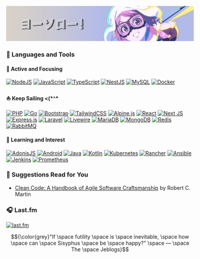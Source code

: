 <p align="center">

  [![Banner](https://raw.githubusercontent.com/mxsgx/mxsgx/main/Banner.jpg)](https://github.com/mxsgx)

</p>

### 💪 Languages and Tools

#### 👀 Active and Focusing

[![NodeJS](https://img.shields.io/badge/node.js-6DA55F?style=for-the-badge&logo=node.js&logoColor=white)](https://nodejs.org/) [![JavaScript](https://img.shields.io/badge/javascript-%23323330.svg?style=for-the-badge&logo=javascript&logoColor=%23F7DF1E)](https://developer.mozilla.org/en-US/docs/Web/JavaScript) [![TypeScript](https://img.shields.io/badge/typescript-%23007ACC.svg?style=for-the-badge&logo=typescript&logoColor=white)](https://www.typescriptlang.org/) [![NestJS](https://img.shields.io/badge/nestjs-%23E0234E.svg?style=for-the-badge&logo=nestjs&logoColor=white)](https://nestjs.com/) [![MySQL](https://img.shields.io/badge/mysql-4479A1.svg?style=for-the-badge&logo=mysql&logoColor=white)](https://www.mysql.com/) [![Docker](https://img.shields.io/badge/docker-%230db7ed.svg?style=for-the-badge&logo=docker&logoColor=white)](https://www.docker.com/)

#### ⛵ Keep Sailing <(\*^\*
[![PHP](https://img.shields.io/badge/php-%23777BB4.svg?style=for-the-badge&logo=php&logoColor=white)](https://www.php.net/) [![Go](https://img.shields.io/badge/go-%2300ADD8.svg?style=for-the-badge&logo=go&logoColor=white)](https://go.dev/)
[![Bootstrap](https://img.shields.io/badge/bootstrap-%238511FA.svg?style=for-the-badge&logo=bootstrap&logoColor=white)](https://getbootstrap.com/)
[![TailwindCSS](https://img.shields.io/badge/tailwindcss-%2338B2AC.svg?style=for-the-badge&logo=tailwind-css&logoColor=white)](https://tailwindcss.com/)
[![Alpine.js](https://img.shields.io/badge/alpinejs-white.svg?style=for-the-badge&logo=alpinedotjs&logoColor=%238BC0D0)](https://alpinejs.dev/)
[![React](https://img.shields.io/badge/react-%2320232a.svg?style=for-the-badge&logo=react&logoColor=%2361DAFB)](https://react.dev/)
[![Next JS](https://img.shields.io/badge/Next-black?style=for-the-badge&logo=next.js&logoColor=white)](https://nextjs.org/)
[![Express.js](https://img.shields.io/badge/express.js-%23404d59.svg?style=for-the-badge&logo=express&logoColor=%2361DAFB)](https://expressjs.com/)
[![Laravel](https://img.shields.io/badge/laravel-%23FF2D20.svg?style=for-the-badge&logo=laravel&logoColor=white)](https://laravel.com/)
[![Livewire](https://img.shields.io/badge/livewire-%234e56a6.svg?style=for-the-badge&logo=livewire&logoColor=white)](https://livewire.laravel.com/)
[![MariaDB](https://img.shields.io/badge/MariaDB-003545?style=for-the-badge&logo=mariadb&logoColor=white)](https://mariadb.org/)
[![MongoDB](https://img.shields.io/badge/MongoDB-%234ea94b.svg?style=for-the-badge&logo=mongodb&logoColor=white)](https://www.mongodb.com/)
[![Redis](https://img.shields.io/badge/redis-%23DD0031.svg?style=for-the-badge&logo=redis&logoColor=white)](https://redis.io/)
[![RabbitMQ](https://img.shields.io/badge/Rabbitmq-FF6600?style=for-the-badge&logo=rabbitmq&logoColor=white)](https://www.rabbitmq.com/)

#### 🏫 Learning and Interest

[![AdonisJS](https://img.shields.io/badge/adonisjs-%23220052.svg?style=for-the-badge&logo=adonisjs&logoColor=white)](https://adonisjs.com/)
[![Android](https://img.shields.io/badge/Android-3DDC84?style=for-the-badge&logo=android&logoColor=white)](https://www.android.com/)
[![Java](https://img.shields.io/badge/java-%23ED8B00.svg?style=for-the-badge&logo=openjdk&logoColor=white)](https://www.java.com/)
[![Kotlin](https://img.shields.io/badge/kotlin-%237F52FF.svg?style=for-the-badge&logo=kotlin&logoColor=white)](https://kotlinlang.org/)
[![Kubernetes](https://img.shields.io/badge/kubernetes-%23326ce5.svg?style=for-the-badge&logo=kubernetes&logoColor=white)](https://kubernetes.io/)
[![Rancher](https://img.shields.io/badge/rancher-%230075A8.svg?style=for-the-badge&logo=rancher&logoColor=white)](https://www.rancher.com/)
[![Ansible](https://img.shields.io/badge/ansible-%231A1918.svg?style=for-the-badge&logo=ansible&logoColor=white)](https://www.ansible.com/)
[![Jenkins](https://img.shields.io/badge/jenkins-%232C5263.svg?style=for-the-badge&logo=jenkins&logoColor=white)](https://www.jenkins.io/)
[![Prometheus](https://img.shields.io/badge/Prometheus-E6522C?style=for-the-badge&logo=Prometheus&logoColor=white)](https://prometheus.io/)

### 📖 Suggestions Read for You

- [Clean Code: A Handbook of Agile Software Craftsmanship](https://www.goodreads.com/book/show/3735293-clean-code) by Robert C. Martin

### 🎧 Last.fm

<p align="center">

  [![last.fm](https://lastfm-recently-played.vercel.app/api?user=masgaex&width=1000)](https://www.last.fm/user/masgaex)

</p>

<p align="center">

  $${\color{grey}"If \space futility \space is \space inevitable, \space how \space can \space Sisyphus \space be \space happy?" \space — \space The \space Jeblogs}$$

</p>
